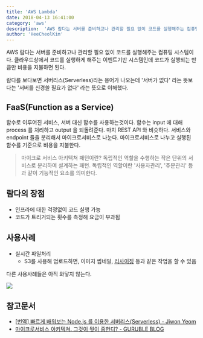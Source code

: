 ```yaml
---
title: 'AWS Lambda'
date: 2018-04-13 16:41:00
category: 'aws'
description:  'AWS 람다는 서버를 준비하고나 관리할 필요 없이 코드를 실행해주는 컴퓨팅 시스템이다. 클라우드상에서 코드를 실행하게 해주는 이벤트기반 시스템인데 코드가 실행되는 만큼만 비용을 지불하면 된다.'
author: 'HeeCheolKim'
---
```


AWS 람다는 서버를 준비하고나 관리할 필요 없이 코드를 실행해주는 컴퓨팅 시스템이다. 클라우드상에서 코드를 실행하게 해주는 이벤트기반 시스템인데 코드가 실행되는 만큼만 비용을 지불하면 된다.

람다를 보다보면 서버리스(Serverless)라는 용어가 나오는데 '서버가 없다' 라는 뜻보다는 '서버를 신경쓸 필요가 없다' 라는 뜻으로 이해했다.

## FaaS(Function as a Service)

함수로 이루어진 서비스, 서버 대신 함수를 사용하는것이다. 함수는 input 에 대해 process 를 처리하고 output 을 되돌려준다. 마치 REST API 와 비슷하다. 서비스와 endpoint 들을 분리해서 마이크로서비스로 나눈다. 마이크로서비스로 나누고 실행된 함수를 기준으로 비용을 지불한다.

> 마이크로 서비스 아키텍쳐 패턴이란?  독립적인 역할을 수행하는 작은 단위의 서비스로 분리하여 설계하는 패턴. 독립적인 역할이란 '사용자관리', '주문관리' 등과 같이 기능적인 요소를 의미한다.

## 람다의 장점

* 인프라에 대한 걱정없이 코드 실행 가능
* 코드가 트리거되는 횟수를 측정해 요금이 부과됨


## 사용사례

* 실시간 파일처리
  - S3를 사용해 업로드하면, 이미지 썸네일, [리사이징](https://engineering.huiseoul.com/lambda-%ED%95%9C%EA%B0%9C%EB%A1%9C-%EB%A7%8C%EB%93%9C%EB%8A%94-on-demand-image-resizing-d48167cc1c31?fbclid=IwAR06c5s80C62jNP18lFDunfMIGpCIY8UnmZu2PGOyd2VZGhicyVYuzTzi6c) 등과 같은 작업을 할 수 있음

다른 사용사례들은 아직 와닿지 않는다.

![](https://sarc.io/images/article_aws/lambda_howto.png)

## 참고문서

* [[번역] 빠르게 배워보는 Node.js 를 이용한 서버리스(Serverless) - Jiwon Yeom](https://medium.com/@jwyeom63/%EB%B9%A0%EB%A5%B4%EA%B2%8C-%EB%B0%B0%EC%9B%8C%EB%B3%B4%EB%8A%94-node-js%EB%A5%BC-%EC%9D%B4%EC%9A%A9%ED%95%9C-%EC%84%9C%EB%B2%84%EB%A6%AC%EC%8A%A4-serverless-503ee61539d4)
* [마이크로서비스 아키텍쳐. 그것이 뭣이 중헌디? - GURUBLE BLOG](http://guruble.com/%EB%A7%88%EC%9D%B4%ED%81%AC%EB%A1%9C%EC%84%9C%EB%B9%84%EC%8A%A4microservice-%EC%95%84%ED%82%A4%ED%85%8D%EC%B2%98-%EA%B7%B8%EA%B2%83%EC%9D%B4-%EB%AD%A3%EC%9D%B4-%EC%A4%91%ED%97%8C%EB%94%94/)
